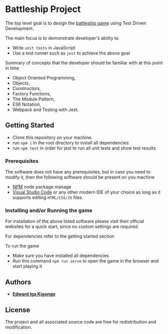 # Battleship Project

  The top level goal is to design the [battleship game](https://www.theodinproject.com/courses/javascript/lessons/battleship) using Test Driven Development.

  The main focus is to demonstrate developer's ability to 
  - Write `unit tests` in JavaScript
  - Use a test runner such as `jest` to achieve the above goal

  Summary of concepts that the developer should be familiar with at this point in time
  
  - Object Oriented Programming, 
  - Objects, 
  - Constructors, 
  - Factory Functions, 
  - The Module Pattern, 
  - ES6 Notation, 
  - Webpack and Testing with Jest.

## Getting Started

  - Clone this repository on your machine.
  - run `npm i` in the root directory to install all dependencies
  - run `npm test` in order for jest to run all unit tests and show test results

### Prerequisites

The software does not have any prerequisites, but in case you need to modify it, then the following software should be present on you machine

  * [NPM](https://nodejs.org/en/) node package manage
  * [Visual Studio Code](https://code.visualstudio.com/) or any other modern IDE of your choice as long as it supports editing `HTML/CSS/JS` files

### Installing and/or Running the game

For installation of the above listed software please visit their official websites for a quick start, since no custom settings are required. 

For dependencies refer to the getting started section

To run the game
  - Make sure you have installed all dependencies
  - Run this command `npm run serve` to open the game in the browser and start playing it

## Authors

* [**Edward Iga Kigongo**](github.com/igakigongo)

## License

The project and all associated source code are free for redistribution and modification.